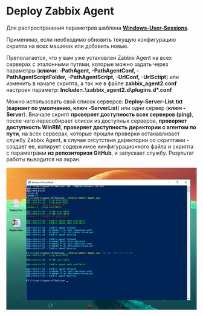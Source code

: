 # Deploy Zabbix Agent

Для распространения параметров шаблона **[Windows-User-Sessions](https://github.com/Lifailon/Windows-User-Sessions)**.

Применимо, если необходимо обновить текущую конфигурацию скрипта на всех машинах или добавить новые.

Преполагается, что у вам уже установлен Zabbix Agent на всех серверах с эталонными путями, которые можно задать через параметры (**ключи: -PathAgent, -PathAgentConf, -PathAgentScriptFolder, -PathAgentScript, -UrlConf, -UrlSctipt**) или изменить в начале скрипта, а так же в файле **zabbix_agent2.conf** настроен параметр: **Include=.\zabbix_agent2.d\plugins.d\*.conf**

Можно использовать свой список серверов: **Deploy-Server-List.txt** (**вариант по умолчанию, ключ -ServerList**) или одни сервер (**ключ -Server**). Вначале скрипт **проверяет доступность всех серверов (ping)**, после чего пересобирает список из доступных серверов, **проверяет доступность WinRM**, **проверяет доступность директории с агентом по пути**, на всех серверах, которые прошли проверки останавливает службу Zabbix Agent, в случае отсутствия директории со скриптами - создает ее, копирует содержимое кинфигурационного файла и скрипта с параметрами **из репозиторизя GitHub**, и запускает службу. Результат работы выводится на экран.

![Image alt](https://github.com/Lifailon/Deploy-Zabbix-Agent/blob/rsa/Example.jpg)
